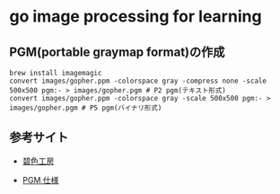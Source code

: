 # go image processing for learning

## PGM(portable graymap format)の作成

```
brew install imagemagic
convert images/gopher.ppm -colorspace gray -compress none -scale 500x500 pgm:- > images/gopher.pgm # P2 pgm(テキスト形式)
convert images/gopher.ppm -colorspace gray -scale 500x500 pgm:- > images/gopher.pgm # P5 pgm(バイナリ形式)
```

## 参考サイト

- [碧色工房](https://www.mm2d.net/main/prog/c/image_io-01.html)

- [PGM 仕様](http://netpbm.sourceforge.net/doc/pgm.html)
